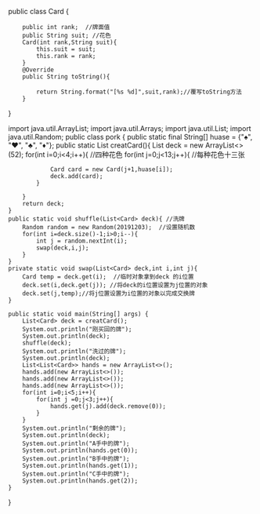 public class Card {

        public int rank;  //牌面值
        public String suit; //花色
        Card(int rank,String suit){
            this.suit = suit;
            this.rank = rank;
        }
        @Override
        public String toString(){
    
            return String.format("[%s %d]",suit,rank);//覆写toString方法
        }

}



import java.util.ArrayList;
import java.util.Arrays;
import java.util.List;
import java.util.Random;
public class pork {
    public static final String[] huase = {"♠", "♥", "♣", "♦"};
    public static List<Card> creatCard(){
        List<Card> deck = new ArrayList<>(52);
        for(int i=0;i<4;i++){  //四种花色
            for(int j=0;j<13;j++){  //每种花色十三张

                Card card = new Card(j+1,huase[i]);
                deck.add(card);
            }
    
        }
        return deck;
    }
    public static void shuffle(List<Card> deck){ //洗牌
        Random random = new Random(20191203);  //设置随机数
        for(int i=deck.size()-1;i>0;i--){ 
            int j = random.nextInt(i); 
            swap(deck,i,j);
        }
    }
    private static void swap(List<Card> deck,int i,int j){
        Card temp = deck.get(i);  //临时对象拿到deck 的i位置
        deck.set(i,deck.get(j)); //将deck的i位置设置为j位置的对象
        deck.set(j,temp);//将j位置设置为i位置的对象以完成交换牌
    }
    
    public static void main(String[] args) {
        List<Card> deck = creatCard();
        System.out.println("刚买回的牌");
        System.out.println(deck);
        shuffle(deck);
        System.out.println("洗过的牌");
        System.out.println(deck);
        List<List<Card>> hands = new ArrayList<>(); 
        hands.add(new ArrayList<>());
        hands.add(new ArrayList<>());
        hands.add(new ArrayList<>());
        for(int i=0;i<5;i++){
            for(int j =0;j<3;j++){
                hands.get(j).add(deck.remove(0));
            }
        }
        System.out.println("剩余的牌");
        System.out.println(deck);
        System.out.println("A手中的牌");
        System.out.println(hands.get(0));
        System.out.println("B手中的牌");
        System.out.println(hands.get(1));
        System.out.println("C手中的牌");
        System.out.println(hands.get(2));
    }
}